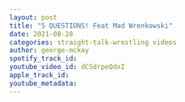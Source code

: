 ```yaml
---
layout: post
title: "5 QUESTIONS! Feat Mad Wrenkowski"
date: 2021-08-28
categories: straight-talk-wrestling videos
author: george-mckay
spotify_track_id: 
youtube_video_id: dCSdrpeQdxI
apple_track_id: 
youtube_metadata: 
---
```

